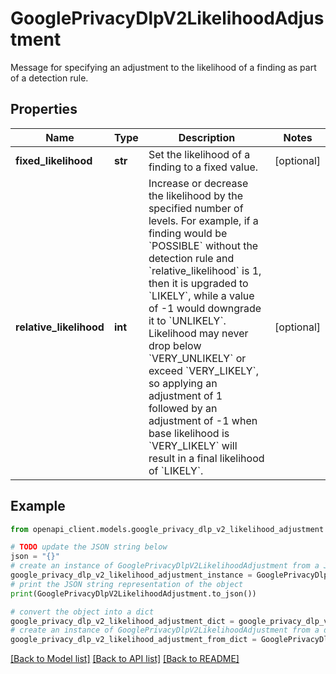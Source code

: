 # GooglePrivacyDlpV2LikelihoodAdjustment

Message for specifying an adjustment to the likelihood of a finding as part of a detection rule.

## Properties

Name | Type | Description | Notes
------------ | ------------- | ------------- | -------------
**fixed_likelihood** | **str** | Set the likelihood of a finding to a fixed value. | [optional] 
**relative_likelihood** | **int** | Increase or decrease the likelihood by the specified number of levels. For example, if a finding would be &#x60;POSSIBLE&#x60; without the detection rule and &#x60;relative_likelihood&#x60; is 1, then it is upgraded to &#x60;LIKELY&#x60;, while a value of -1 would downgrade it to &#x60;UNLIKELY&#x60;. Likelihood may never drop below &#x60;VERY_UNLIKELY&#x60; or exceed &#x60;VERY_LIKELY&#x60;, so applying an adjustment of 1 followed by an adjustment of -1 when base likelihood is &#x60;VERY_LIKELY&#x60; will result in a final likelihood of &#x60;LIKELY&#x60;. | [optional] 

## Example

```python
from openapi_client.models.google_privacy_dlp_v2_likelihood_adjustment import GooglePrivacyDlpV2LikelihoodAdjustment

# TODO update the JSON string below
json = "{}"
# create an instance of GooglePrivacyDlpV2LikelihoodAdjustment from a JSON string
google_privacy_dlp_v2_likelihood_adjustment_instance = GooglePrivacyDlpV2LikelihoodAdjustment.from_json(json)
# print the JSON string representation of the object
print(GooglePrivacyDlpV2LikelihoodAdjustment.to_json())

# convert the object into a dict
google_privacy_dlp_v2_likelihood_adjustment_dict = google_privacy_dlp_v2_likelihood_adjustment_instance.to_dict()
# create an instance of GooglePrivacyDlpV2LikelihoodAdjustment from a dict
google_privacy_dlp_v2_likelihood_adjustment_from_dict = GooglePrivacyDlpV2LikelihoodAdjustment.from_dict(google_privacy_dlp_v2_likelihood_adjustment_dict)
```
[[Back to Model list]](../README.md#documentation-for-models) [[Back to API list]](../README.md#documentation-for-api-endpoints) [[Back to README]](../README.md)


